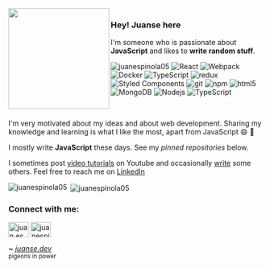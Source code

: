 <img align="left" src="https://freepngimg.com/thumb/pigeon/6-2-pigeon-png-pic.png" width="200">

### Hey! Juanse here

I'm someone who is passionate about **JavaScript** and likes to **write random stuff**.

<p>
  <img src="https://komarev.com/ghpvc/?username=juanespinola05&label=Profile%20views&color=0e75b6&style=flat" alt="juanespinola05" />
  <img alt="React" src="https://img.shields.io/badge/-React-45b8d8?style=flat-square&logo=react&logoColor=white" />
  <img alt="Webpack" src="https://img.shields.io/badge/-Webpack-8DD6F9?style=flat-square&logo=webpack&logoColor=white" /> 
  <img alt="Docker" src="https://img.shields.io/badge/-Docker-46a2f1?style=flat-square&logo=docker&logoColor=white" />
  <img alt="TypeScript" src="https://img.shields.io/badge/-TypeScript-007ACC?style=flat-square&logo=typescript&logoColor=white" />
  <img alt="redux" src="https://img.shields.io/badge/-Redux-764ABC?style=flat-square&logo=redux&logoColor=white" />
  <img alt="Styled Components" src="https://img.shields.io/badge/-Styled_Components-db7092?style=flat-square&logo=styled-components&logoColor=white" />
  <img alt="git" src="https://img.shields.io/badge/-Git-F05032?style=flat-square&logo=git&logoColor=white" />
  <img alt="npm" src="https://img.shields.io/badge/-NPM-CB3837?style=flat-square&logo=npm&logoColor=white" />
  <img alt="html5" src="https://img.shields.io/badge/-HTML5-E34F26?style=flat-square&logo=html5&logoColor=white" />
  <img alt="MongoDB" src="https://img.shields.io/badge/-MongoDB-13aa52?style=flat-square&logo=mongodb&logoColor=white" />
  <img alt="Nodejs" src="https://img.shields.io/badge/-Nodejs-43853d?style=flat-square&logo=Node.js&logoColor=white" />
  <img alt="TypeScript" src="https://img.shields.io/badge/-TypeScript-2F74C0?style=flat-square&logo=TypeScript&logoColor=white" />
</p>

<br>

I'm very motivated about my ideas and about web development. Sharing my knowledge and learning is what I like the most, apart from JavaScript 😄 💛

I mostly write **JavaScript** these days. See my _pinned repositories_ below.

I sometimes post [video tutorials](https://www.youtube.com/channel/UCaw6pZKpqHpK-I0spCw0eeQ) on Youtube and occasionally [write](https://juanse.dev) some others. Feel free to reach me on [LinkedIn](https://www.linkedin.com/in/juanse05/)

<p><img align="left" src="https://github-readme-stats.vercel.app/api/top-langs?username=juanespinola05&show_icons=true&locale=en&layout=compact" alt="juanespinola05" /></p>

<p>&nbsp;<img align="center" src="https://github-readme-stats.vercel.app/api?username=juanespinola05&show_icons=true&locale=en" alt="juanespinola05" /></p>


<h3 align="left">Connect with me:</h3>
<p align="left">
<a href="https://instagram.com/juan.espinola05" target="_blank"><img align="center" src="https://raw.githubusercontent.com/rahuldkjain/github-profile-readme-generator/master/src/images/icons/Social/instagram.svg" alt="juan.espinola05" height="30" width="40" /></a>
<a href="https://www.youtube.com/channel/UCaw6pZKpqHpK-I0spCw0eeQ" target="_blank"><img align="center" src="https://raw.githubusercontent.com/rahuldkjain/github-profile-readme-generator/master/src/images/icons/Social/youtube.svg" alt="juanespinola05" height="30" width="40" /></a>
</p>

**~** [_juanse.dev_](https://juanse.dev/)
<br />
<sub>pigeons in power</sub>
